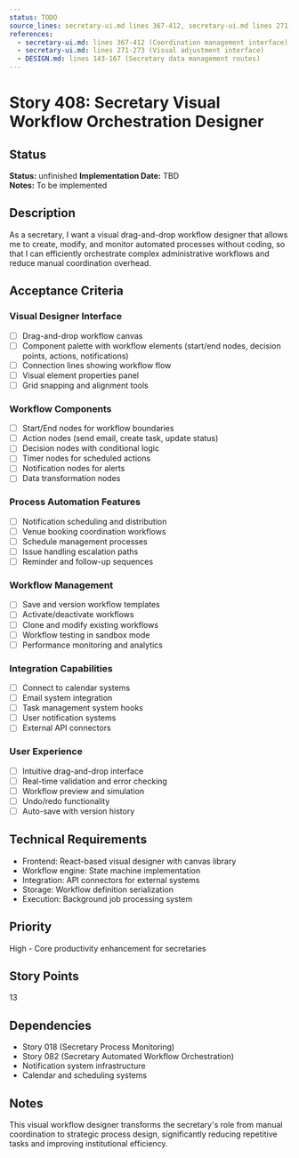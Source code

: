 ```yaml
---
status: TODO
source_lines: secretary-ui.md lines 367-412, secretary-ui.md lines 271-273
references:
  - secretary-ui.md: lines 367-412 (Coordination management interface)
  - secretary-ui.md: lines 271-273 (Visual adjustment interface)
  - DESIGN.md: lines 143-167 (Secretary data management routes)
---
```

# Story 408: Secretary Visual Workflow Orchestration Designer

## Status
**Status:** unfinished
**Implementation Date:** TBD  
**Notes:** To be implemented

## Description
As a secretary, I want a visual drag-and-drop workflow designer that allows me to create, modify, and monitor automated processes without coding, so that I can efficiently orchestrate complex administrative workflows and reduce manual coordination overhead.

## Acceptance Criteria

### Visual Designer Interface
- [ ] Drag-and-drop workflow canvas
- [ ] Component palette with workflow elements (start/end nodes, decision points, actions, notifications)
- [ ] Connection lines showing workflow flow
- [ ] Visual element properties panel
- [ ] Grid snapping and alignment tools

### Workflow Components
- [ ] Start/End nodes for workflow boundaries
- [ ] Action nodes (send email, create task, update status)
- [ ] Decision nodes with conditional logic
- [ ] Timer nodes for scheduled actions
- [ ] Notification nodes for alerts
- [ ] Data transformation nodes

### Process Automation Features
- [ ] Notification scheduling and distribution
- [ ] Venue booking coordination workflows
- [ ] Schedule management processes
- [ ] Issue handling escalation paths
- [ ] Reminder and follow-up sequences

### Workflow Management
- [ ] Save and version workflow templates
- [ ] Activate/deactivate workflows
- [ ] Clone and modify existing workflows
- [ ] Workflow testing in sandbox mode
- [ ] Performance monitoring and analytics

### Integration Capabilities
- [ ] Connect to calendar systems
- [ ] Email system integration
- [ ] Task management system hooks
- [ ] User notification systems
- [ ] External API connectors

### User Experience
- [ ] Intuitive drag-and-drop interface
- [ ] Real-time validation and error checking
- [ ] Workflow preview and simulation
- [ ] Undo/redo functionality
- [ ] Auto-save with version history

## Technical Requirements
- Frontend: React-based visual designer with canvas library
- Workflow engine: State machine implementation
- Integration: API connectors for external systems
- Storage: Workflow definition serialization
- Execution: Background job processing system

## Priority
High - Core productivity enhancement for secretaries

## Story Points
13

## Dependencies
- Story 018 (Secretary Process Monitoring)
- Story 082 (Secretary Automated Workflow Orchestration)
- Notification system infrastructure
- Calendar and scheduling systems

## Notes
This visual workflow designer transforms the secretary's role from manual coordination to strategic process design, significantly reducing repetitive tasks and improving institutional efficiency.

